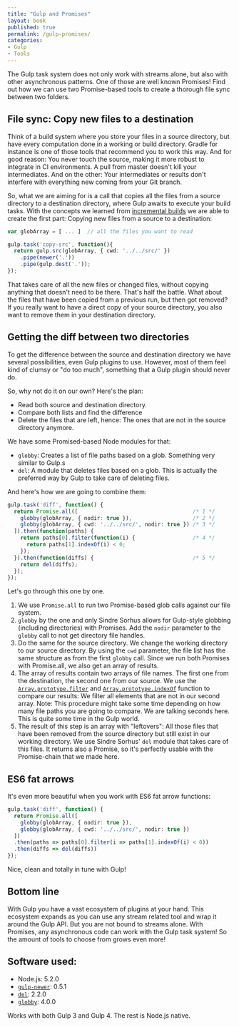 ```yaml
---
title: "Gulp and Promises"
layout: book
published: true
permalink: /gulp-promises/
categories:
- Gulp
- Tools
---
```


The Gulp task system does not only work with streams alone, but also with other
asynchronous patterns. One of those are well known Promises! Find out how we can
use two Promise-based tools to create a thorough file sync between two folders.

## File sync: Copy new files to a destination

Think of a build system where you store your files in a source directory, but have
every computation done in a working or build directory. Gradle for instance is one
of those tools that recommend you to work this way. And for good reason: You never
touch the source, making it more robust to integrate in CI environments. A pull from
master doesn't kill your intermediates. And on the other: Your intermediates or results
don't interfere with everything new coming from your Git branch.

So, what we are aiming for is a call that copies all the files from a source directory
to a destination directory, where Gulp awaits to execute your build tasks. With the
concepts we learned from [incremental builds](/gulp-4-incremental-builds/) we are able
to create the first part: Copying new files from a source to a destination:

```typescript
var globArray = [ ... ]  // all the files you want to read

gulp.task('copy-src', function(){
  return gulp.src(globArray, { cwd: '../../src/' })
    .pipe(newer('.'))
    .pipe(gulp.dest('.'));
});
```

That takes care of all the new files or changed files, without copying
anything that doesn't need to be there. That's half the battle. What about the
files that have been copied from a previous run, but then got removed? If you
really want to have a direct copy of your source directory, you also want to
remove them in your destination directory.

## Getting the diff between two directories

To get the difference between the source and destination directory we have
several possibilities, even Gulp plugins to use. However, most of them feel
kind of clumsy or "do too much", something that a Gulp plugin should never do.

So, why not do it on our own? Here's the plan:

- Read both source and destination directory.
- Compare both lists and find the difference
- Delete the files that are left, hence: The ones that are not in the source
directory anymore.

We have some Promised-based Node modules for that:

- `globby`: Creates a list of file paths based on a glob. Something very similar
to Gulp.s
- `del`: A module that deletes files based on a glob. This is actually the
preferred way by Gulp to take care of deleting files.

And here's how we are going to combine them:

```typescript
gulp.task('diff', function() {
  return Promise.all([                                    /* 1 */
    globby(globArray, { nodir: true }),                   /* 2 */
    globby(globArray, { cwd: '../../src/', nodir: true }) /* 3 */
  ]).then(function(paths) {
    return paths[0].filter(function(i) {                  /* 4 */
      return paths[1].indexOf(i) < 0;
    });
  }).then(function(diffs) {                               /* 5 */
    return del(diffs);
  });
});
```

Let's go through this one by one.

1. We use `Promise.all` to run two Promise-based glob calls against
our file system.
2. `globby` by the one and only Sindre Sorhus allows for
Gulp-style globbing (including directories) with Promises. Add the `nodir`
parameter to the `globby` call to not get directory file handles.
3. Do the same for the source directory. We change the working directory to
our source directory. By using the `cwd` parameter, the file list has the same
structure as from the first `globby` call.
Since we run both Promises with Promise.all, we also get an array of results.
4. The array of results contain two arrays of file names. The first one from
the destination, the second one from our source. We use the
[`Array.prototype.filter`](https://developer.mozilla.org/en/docs/Web/JavaScript/Reference/Global_Objects/Array/filter) and [`Array.prototype.indexOf`](https://developer.mozilla.org/en/docs/Web/JavaScript/Reference/Global_Objects/Array/indexOf) function to compare our results: We filter all elements that are not in our second
array. Note: This procedure might take some time depending on how many file paths you
are going to compare. We are talking seconds here. This is quite some time in
the Gulp world.
5. The result of this step is an array with "leftovers": All those files that have
been removed from the source directory but still exist in our working directory.
We use Sindre Sorhus' `del` module that takes care of this files. It returns also a
Promise, so it's perfectly usable with the Promise-chain that we made here.

## ES6 fat arrows

It's even more beautiful when you work with ES6 fat arrow functions:

```typescript
gulp.task('diff', function() {
  return Promise.all([
    globby(globArray, { nodir: true }),
    globby(globArray, { cwd: '../../src/', nodir: true })
  ])
  .then(paths => paths[0].filter(i => paths[1].indexOf(i) < 0))
  .then(diffs => del(diffs))
});
```

Nice, clean and totally in tune with Gulp!

## Bottom line

With Gulp you have a vast ecosystem of plugins at your hand. This ecosystem
expands as you can use any stream related tool and wrap it around the Gulp API.
But you are not bound to streams alone. With Promises, any asynchronous code can
work with the Gulp task system! So the amount of tools to choose from grows even
more!

## Software used:

- Node.js: 5.2.0
- [`gulp-newer`](https://www.npmjs.com/package/gulp-newer): 0.5.1
- [`del`](https://www.npmjs.com/package/del): 2.2.0
- [`globby`](https://www.npmjs.com/package/globby): 4.0.0

Works with both Gulp 3 and Gulp 4. The rest is Node.js native.
